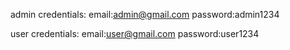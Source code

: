 admin credentials:
email:admin@gmail.com
password:admin1234

user credentials:
email:user@gmail.com
password:user1234
